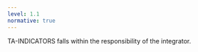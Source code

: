 ```yaml
---
level: 1.1
normative: true
---
```


TA-INDICATORS falls within the responsibility of the integrator.